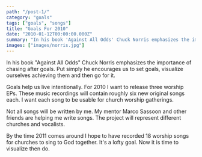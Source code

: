 ```yaml
---
path: "/post-1/"
category: "goals"
tags: ["goals", "songs"]
title: "Goals For 2010"
date: "2010-01-12T00:00:00.000Z"
summary: "In his book 'Against All Odds' Chuck Norris emphasizes the importance of chasing after goals. Put..."
images: ["images/norris.jpg"]
---
```


In his book "Against All Odds" Chuck Norris emphasizes the importance of chasing after goals. Put simply he encourages us to set goals, visualize ourselves achieving them and then go for it.

Goals help us live intentionally. For 2010 I want to release three worship EPs. These music recordings will contain roughly six new original songs each.  I want each song to be usable for church worship gatherings.

Not all songs will be written by me. My mentor Marco Sassoon and other friends are helping me write songs. The project will represent different churches and vocalists.

By the time 2011 comes around I hope to have recorded 18 worship songs for churches to sing to God together. It's a lofty goal. Now it is time to visualize then do.